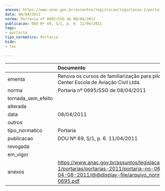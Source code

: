 ```yaml
---
anexos: https://www.anac.gov.br/assuntos/legislacao/legislacao-1/portarias/portarias-2011/portaria-no-0695-sso-de-04-08-2011/@@display-file/arquivo_norma/PA2011-0695.pdf
data: 08/04/2011
norma: Portaria nº 0695/SSO de 08/04/2011
publicacao: DOU Nº 69, S/1, p. 6  11/04/2011
tags:
- portaria
tipo_normatico: Portaria
hide: 
- toc 
 
---
```


|                    | Documento                                                                                                                                                         |
|:-------------------|:------------------------------------------------------------------------------------------------------------------------------------------------------------------|
| ementa             | Renova os cursos de familiarização para pilotos da Fly Center Escola de Aviação Civil Ltda.                                                                       |
| norma              | Portaria nº 0695/SSO de 08/04/2011                                                                                                                                |
| tornada_sem_efeito |                                                                                                                                                                   |
| alterada           |                                                                                                                                                                   |
| data               | 08/04/2011                                                                                                                                                        |
| outros             |                                                                                                                                                                   |
| tipo_normatico     | Portaria                                                                                                                                                          |
| publicacao         | DOU Nº 69, S/1, p. 6  11/04/2011                                                                                                                                  |
| revogada           |                                                                                                                                                                   |
| em_vigor           |                                                                                                                                                                   |
| anexos             | https://www.anac.gov.br/assuntos/legislacao/legislacao-1/portarias/portarias-2011/portaria-no-0695-sso-de-04-08-2011/@@display-file/arquivo_norma/PA2011-0695.pdf |
